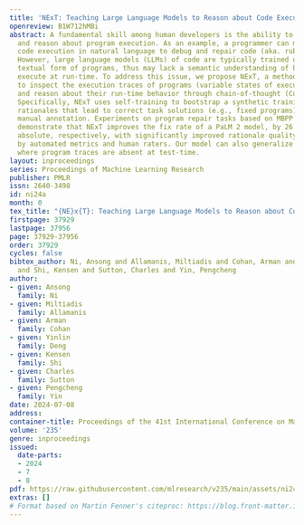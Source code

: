 ```yaml
---
title: 'NExT: Teaching Large Language Models to Reason about Code Execution'
openreview: B1W712hMBi
abstract: A fundamental skill among human developers is the ability to understand
  and reason about program execution. As an example, a programmer can mentally simulate
  code execution in natural language to debug and repair code (aka. rubber duck debugging).
  However, large language models (LLMs) of code are typically trained on the surface
  textual form of programs, thus may lack a semantic understanding of how programs
  execute at run-time. To address this issue, we propose NExT, a method to teach LLMs
  to inspect the execution traces of programs (variable states of executed lines)
  and reason about their run-time behavior through chain-of-thought (CoT) rationales.
  Specifically, NExT uses self-training to bootstrap a synthetic training set of execution-aware
  rationales that lead to correct task solutions (e.g., fixed programs) without laborious
  manual annotation. Experiments on program repair tasks based on MBPP and HumanEval
  demonstrate that NExT improves the fix rate of a PaLM 2 model, by 26.1% and 10.3%
  absolute, respectively, with significantly improved rationale quality as verified
  by automated metrics and human raters. Our model can also generalize to scenarios
  where program traces are absent at test-time.
layout: inproceedings
series: Proceedings of Machine Learning Research
publisher: PMLR
issn: 2640-3498
id: ni24a
month: 0
tex_title: "{NE}x{T}: Teaching Large Language Models to Reason about Code Execution"
firstpage: 37929
lastpage: 37956
page: 37929-37956
order: 37929
cycles: false
bibtex_author: Ni, Ansong and Allamanis, Miltiadis and Cohan, Arman and Deng, Yinlin
  and Shi, Kensen and Sutton, Charles and Yin, Pengcheng
author:
- given: Ansong
  family: Ni
- given: Miltiadis
  family: Allamanis
- given: Arman
  family: Cohan
- given: Yinlin
  family: Deng
- given: Kensen
  family: Shi
- given: Charles
  family: Sutton
- given: Pengcheng
  family: Yin
date: 2024-07-08
address:
container-title: Proceedings of the 41st International Conference on Machine Learning
volume: '235'
genre: inproceedings
issued:
  date-parts:
  - 2024
  - 7
  - 8
pdf: https://raw.githubusercontent.com/mlresearch/v235/main/assets/ni24a/ni24a.pdf
extras: []
# Format based on Martin Fenner's citeproc: https://blog.front-matter.io/posts/citeproc-yaml-for-bibliographies/
---
```

